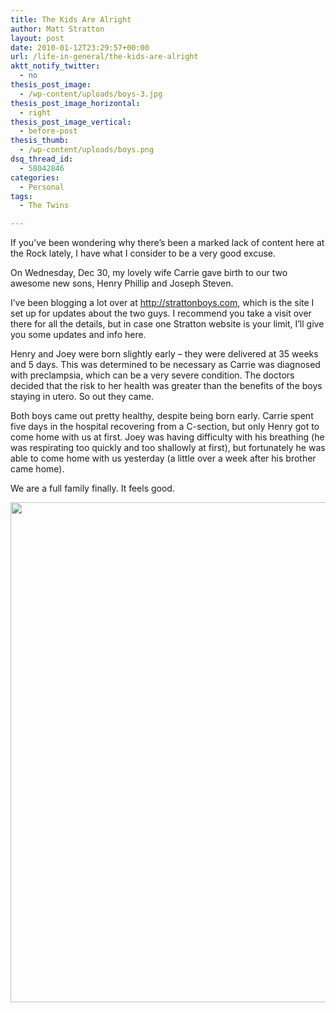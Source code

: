 ```yaml
---
title: The Kids Are Alright
author: Matt Stratton
layout: post
date: 2010-01-12T23:29:57+00:00
url: /life-in-general/the-kids-are-alright
aktt_notify_twitter:
  - no
thesis_post_image:
  - /wp-content/uploads/boys-3.jpg
thesis_post_image_horizontal:
  - right
thesis_post_image_vertical:
  - before-post
thesis_thumb:
  - /wp-content/uploads/boys.png
dsq_thread_id:
  - 58042846
categories:
  - Personal
tags:
  - The Twins

---
```

If you&#8217;ve been wondering why there&#8217;s been a marked lack of content here at the Rock lately, I have what I consider to be a very good excuse.

On Wednesday, Dec 30, my lovely wife Carrie gave birth to our two awesome new sons, Henry Phillip and Joseph Steven.

I&#8217;ve been blogging a lot over at <a href="http://strattonboys.com" target="_blank">http://strattonboys.com</a>, which is the site I set up for updates about the two guys. I recommend you take a visit over there for all the details, but in case one Stratton website is your limit, I&#8217;ll give you some updates and info here.

Henry and Joey were born slightly early &#8211; they were delivered at 35 weeks and 5 days. This was determined to be necessary as Carrie was diagnosed with preclampsia, which can be a very severe condition. The doctors decided that the risk to her health was greater than the benefits of the boys staying in utero. So out they came.

Both boys came out pretty healthy, despite being born early. Carrie spent five days in the hospital recovering from a C-section, but only Henry got to come home with us at first. Joey was having difficulty with his breathing (he was respirating too quickly and too shallowly at first), but fortunately he was able to come home with us yesterday (a little over a week after his brother came home).

We are a full family finally. It feels good.

<p style="text-align: center;">
  <img class="aligncenter size-full wp-image-5760" title="henry-and-joey-together-at-last" src="/wp-content/uploads/henry-and-joey-together-at-last.jpg" alt="" width="533" height="800" srcset="/wp-content/uploads/henry-and-joey-together-at-last.jpg 533w, /wp-content/uploads/henry-and-joey-together-at-last-199x300.jpg 199w" sizes="(max-width: 533px) 100vw, 533px" />
</p>